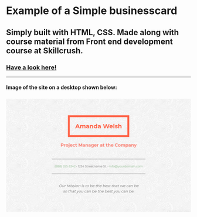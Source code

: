 # Example of a Simple businesscard

## Simply built with HTML, CSS. Made along with course material from Front end development course at Skillcrush.

### [Have a look here!](https://livhed.github.io/simple-businesscard/)

---

#### Image of the site on a desktop shown below:
### ![Example image of the site](https://github.com/LivHed/simple-businesscard/blob/master/img/exampleimage.PNG)